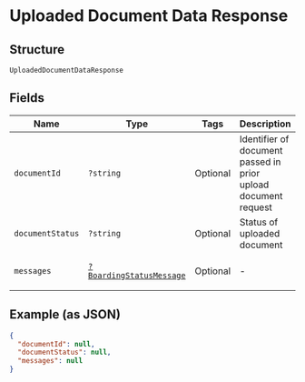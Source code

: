 
# Uploaded Document Data Response

## Structure

`UploadedDocumentDataResponse`

## Fields

| Name | Type | Tags | Description | Getter | Setter |
|  --- | --- | --- | --- | --- | --- |
| `documentId` | `?string` | Optional | Identifier of document passed in prior upload document request | getDocumentId(): ?string | setDocumentId(?string documentId): void |
| `documentStatus` | `?string` | Optional | Status of uploaded document | getDocumentStatus(): ?string | setDocumentStatus(?string documentStatus): void |
| `messages` | [`?BoardingStatusMessage`](../../doc/models/boarding-status-message.md) | Optional | - | getMessages(): ?BoardingStatusMessage | setMessages(?BoardingStatusMessage messages): void |

## Example (as JSON)

```json
{
  "documentId": null,
  "documentStatus": null,
  "messages": null
}
```

